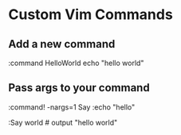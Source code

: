 # Custom Vim Commands

## Add a new command

  :command HelloWorld echo "hello world"

## Pass args to your command

  :command! -nargs=1 Say :echo "hello" <q-args>

  :Say world # output "hello world"
